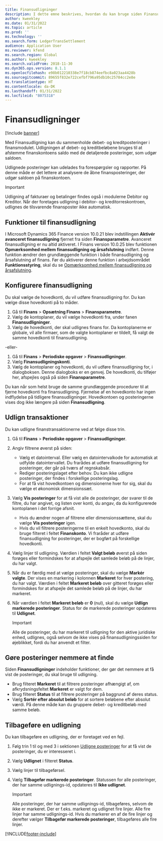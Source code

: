 ```yaml
---
title: Finansudligninger
description: I dette emne beskrives, hvordan du kan bruge siden Finansudligninger til at udligne finansposteringer og tilbageføre udligninger.
author: kweekley
ms.date: 01/31/2022
ms.topic: article
ms.prod: ''
ms.technology: ''
ms.search.form: LedgerTransSettlement
audience: Application User
ms.reviewer: kfend
ms.search.region: Global
ms.author: kweekley
ms.search.validFrom: 2018-11-30
ms.dyn365.ops.version: 8.1.1
ms.openlocfilehash: e98b012210338e7f18cb874eefbc8a023aa4428b
ms.sourcegitcommit: 89655f832e722cefbf796a95db10c25784cc2e8e
ms.translationtype: HT
ms.contentlocale: da-DK
ms.lasthandoff: 01/31/2022
ms.locfileid: "8075318"
---
```

# <a name="ledger-settlements"></a>Finansudligninger

[!include [banner](../includes/banner.md)]

Med Finansudligning kan du sammenholde debet- og kreditposteringer i finansmodulet. Udligningen af debet- og kreditbeløbene bruges til at afstemme finanskontoens saldo med de detaljerede posteringer, som udgør saldoen.

Udlignede posteringer kan udelades fra forespørgsler og rapporter. På denne måde er det lettere at analysere de åbne finansposteringer, der udgør saldoen på finanskontoen.

> [!IMPORTANT] 
> Udligning af fakturaer og betalinger findes også i modulerne Debitor og Kreditor. Når der foretages udligning i debitor- og kreditorreskontroen, udlignes de tilsvarende finansposter ikke automatisk.

## <a name="ledger-settlement-features"></a>Funktioner til finansudligning
I Microsoft Dynamics 365 Finance version 10.0.21 blev indstillingen **Aktivér avanceret finansudligning** fjernet fra siden **Finansparametre**. Avanceret finansudligning er nu altid aktiveret.
I Finans version 10.0.25 blev funktionen **Opmærksomhed mellem finansudligning og årsafslutning** indført. Denne funktion ændrer den grundlæggende funktion i både finansudligning og årsafslutning af finans. Før du aktiverer denne funktion i arbejdsområdet **Funktionsstyring**, skal du se [Opmærksomhed mellem finansudligning og årsafslutning](awareness-between-ledger-settlement-year-end-close.md).

## <a name="set-up-ledger-settlement"></a>Konfigurere finansudligning
Du skal vælge de hovedkonti, du vil udføre finansudligning for. Du kan vælge disse hovedkonti på to måder.

1. Gå til **Finans** > **Opsætning Finans** > **Finansparametre**.
2. Vælg de kontoplaner, du vil vælge hovedkonti fra, under fanen **Finansudligninger**.
3. Vælg de hovedkonti, der skal udlignes finans for. Da kontoplanerne er globale, vil alle firmaer, som de valgte kontoplaner er tildelt, få valgt de samme hovedkonti til finansudligning.

  -eller-

1. Gå til **Finans** > **Periodiske opgaver** > **Finansudligninger**.
2. Vælg **Finansudligningskonti**.
3. Vælg de kontoplaner og hovedkonti, du vil udføre finansudligning for, i dialogboksen. Denne dialogboks er en genvej. De hovedkonti, du tilføjer her, afspejles også på siden **Finansparametre**.

Du kan når som helst bruge de samme grundlæggende procedurer til at fjerne hovedkonti fra finansudligning. Fjernelse af en hovedkonto har ingen indflydelse på tidligere finansudligninger. Hovedkontoen og posteringerne vises dog ikke længere på siden **Finansudligning**.

## <a name="settle-transactions"></a><a name="settle-transactions"></a>Udlign transaktioner
Du kan udligne finanstransaktionerne ved at følge disse trin.

1. Gå til **Finans** > **Periodiske opgaver** > **Finansudligninger**.
2. Angiv filtrene øverst på siden:

    - Vælg et datointerval. Eller vælg en datointervalkode for automatisk at udfylde datointervallet. Du frarådes at udføre finansudligning for posteringer, der går på tværs af regnskabsår.
    - Rediger posteringslaget efter behov. Du kan ikke udligne posteringer, der findes i forskellige posteringslag.
    - For at få vist hovedkontoen og dimensionerne hver for sig, skal du vælge et økonomisk dimensionssæt.

3. Vælg **Vis posteringer** for at få vist alle de posteringer, der svarer til de filtre, du har angivet, og listen over konti, du angav, da du konfigurerede kontoplanen i det forrige afsnit.

    - Hvis du ændrer nogen af filtrene eller dimensionssættene, skal du vælge **Vis posteringer** igen.
    - Hvis du vil filtrere posteringerne til en enkelt hovedkonto, skal du bruge filteret i feltet **Finanskonto**. Vi fraråder at udføre finansudligning for posteringer, der er bogført på forskellige hovedkonti.

4. Vælg linjer til udligning. Værdien i feltet **Valgt beløb** øverst på siden forøges eller formindskes for at afspejle det samlede beløb på de linjer, du har valgt.
5. Når du er færdig med at vælge posteringer, skal du vælge **Markér valgte**. Der vises en markering i kolonnen **Markeret** for hver postering, du har valgt. Værdien i feltet **Markeret beløb** over gitteret forøges eller formindskes for at afspejle det samlede beløb på de linjer, du har markeret.
6. Når værdien i feltet **Markeret beløb** er **0** (nul), skal du vælge **Udlign markerede posteringer**. Status for de markerede posteringer opdateres til **Udlignet**.

    > [!IMPORTANT]
    > Alle de posteringer, du har markeret til udligning for den aktive juridiske enhed, udlignes, også selvom de ikke vises på finansudligningssiden for øjeblikket, fordi du har anvendt et filter.

## <a name="make-transactions-easier-to-find"></a>Gøre posteringer nemmere at finde
Siden **Finansudligninger** indeholder funktioner, der gør det nemmere at få vist de posteringer, du skal bruge til udligning.

- Brug filteret **Markeret** til at filtrere posteringer afhængigt af, om afkrydsningsfeltet **Markeret** er valgt for dem.
- Brug filteret **Status** til at filtrere posteringer på baggrund af deres status.
- Vælg **Sortér efter absolut beløb** for at sortere beløbene efter absolut værdi. På denne måde kan du gruppere debet- og kreditbeløb med samme beløb.

## <a name="reverse-a-settlement"></a>Tilbageføre en udligning
Du kan tilbageføre en udligning, der er foretaget ved en fejl.

1. Følg trin 1 til og med 3 i sektionen [Udligne posteringer](#settle-transactions) for at få vist de posteringer, du er interesseret i.
2. Vælg **Udlignet** i filteret **Status**.
3. Vælg linjer til tilbageførsel.
4. Vælg **Tilbagefør markerede posteringer**. Statussen for alle posteringer, der har samme udlignings-id, opdateres til **Ikke udlignet**.

    > [!IMPORTANT]
    > Alle posteringer, der har samme udlignings-id, tilbageføres, selvom de ikke er markeret. Der er f.eks. markeret og udlignet fire linjer. Alle fire linjer har samme udlignings-id. Hvis du markerer en af de fire linjer og derefter vælger **Tilbagefør markerede posteringer**, tilbageføres alle fire linjer.





[!INCLUDE[footer-include](../../includes/footer-banner.md)]
